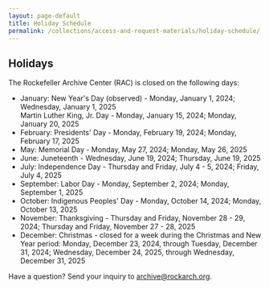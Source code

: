 ```yaml
---
layout: page-default
title: Holiday Schedule
permalink: /collections/access-and-request-materials/holiday-schedule/
---
```


## Holidays

The Rockefeller Archive Center (RAC) is closed on the following days:

- January:    New Year's Day (observed) - Monday, January 1, 2024; Wednesday, January 1, 2025 <br>
              Martin Luther King, Jr. Day - Monday, January 15, 2024; Monday, January 20, 2025
- February:   Presidents' Day - Monday, February 19, 2024; Monday, February 17, 2025
- May:        Memorial Day - Monday, May 27, 2024; Monday, May 26, 2025
- June:       Juneteenth - Wednesday, June 19, 2024; Thursday, June 19, 2025
- July:       Independence Day - Thursday and Friday, July 4 - 5, 2024; Friday, July 4, 2025
- September:  Labor Day - Monday, September 2, 2024; Monday, September 1, 2025
- October:    Indigenous Peoples' Day - Monday, October 14, 2024; Monday, October 13, 2025
- November:   Thanksgiving - Thursday and Friday, November 28 - 29, 2024; Thursday and Friday, November 27  - 28, 2025
- December:   Christmas - closed for a week during the Christmas and New Year period: Monday, December 23, 2024, through Tuesday, December 31, 2024; Wednesday, December 24, 2025, through Wednesday, December 31, 2025



Have a question? Send your inquiry to [archive@rockarch.org](mailto:archive@rockarch.org).
